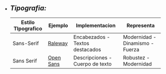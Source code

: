 + ## ___Tipografia:___
    | Estilo TIpografico | Ejemplo | Implementacion | Representa |
    | ------------- | ------------- | ------------- | ------------- |
    | Sans-Serif  | [Raleway](https://i2.wp.com/www.freefonts.io/wp-content/uploads/2016/11/Raleway-font.png?resize=1386%2C1090)| Encabezados - Textos destacados   | Modernidad - Dinamismo - Fuerza |
    | Sans Serif  | [Open Sans](https://upload.wikimedia.org/wikipedia/commons/thumb/0/0c/Open_Sans_sample.svg/800px-Open_Sans_sample.svg.png)  | Descripciones - Cuerpo de texto | Robustez - Modernidad |
    
